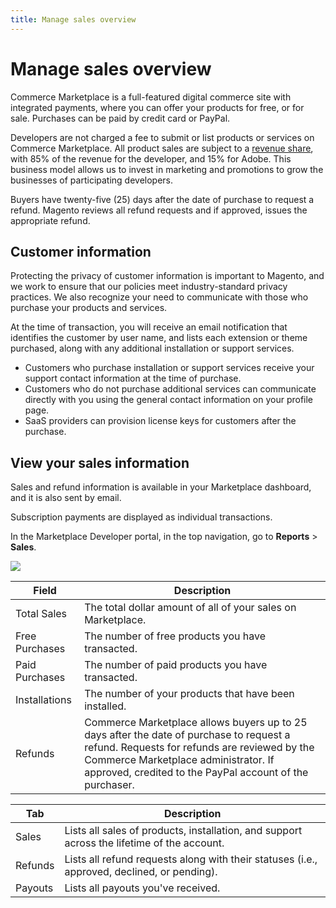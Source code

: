 ```yaml
---
title: Manage sales overview
---
```


# Manage sales overview

Commerce Marketplace is a full-featured digital commerce site with integrated payments, where you can offer your products for free, or for sale. Purchases can be paid by credit card or PayPal.

Developers are not charged a fee to submit or list products or services on Commerce Marketplace. All product sales are subject to a [revenue share](../revenue-share/), with 85% of the revenue for the developer, and 15% for Adobe. This business model allows us to invest in marketing and promotions to grow the businesses of participating developers.

Buyers have twenty-five (25) days after the date of purchase to request a refund. Magento reviews all refund requests and if approved, issues the appropriate refund.

## Customer information

Protecting the privacy of customer information is important to Magento, and we work to ensure that our policies meet industry-standard privacy practices. We also recognize your need to communicate with those who purchase your products and services.

At the time of transaction, you will receive an email notification that identifies the customer by user name, and lists each extension or theme purchased, along with any additional installation or support services.

-  Customers who purchase installation or support services receive your support contact information at the time of purchase.
-  Customers who do not purchase additional services can communicate directly with you using the general contact information on your profile page.
-  SaaS providers can provision license keys for customers after the purchase.

## View your sales information

Sales and refund information is available in your Marketplace dashboard, and it is also sent by email.

Subscription payments are displayed as individual transactions.

In the Marketplace Developer portal, in the top navigation, go to **Reports** > **Sales**.

![](../../sellers/_images/reports-sales.png)

| Field | Description |
|--- |--- |
| Total Sales | The total dollar amount of all of your sales on Marketplace. |
| Free Purchases | The number of free products you have transacted. |
| Paid Purchases | The number of paid products you have transacted. |
| Installations | The number of your products that have been installed. |
| Refunds | Commerce Marketplace allows buyers up to 25 days after the date of purchase to request a refund. Requests for refunds are reviewed by the Commerce Marketplace administrator. If approved, credited to the PayPal account of the purchaser. |

|Tab|Description|
|--- |--- |
|Sales|Lists all sales of products, installation, and support across the lifetime of the account.|
|Refunds|Lists all refund requests along with their statuses (i.e., approved, declined, or pending).|
|Payouts|Lists all payouts you've received.|

